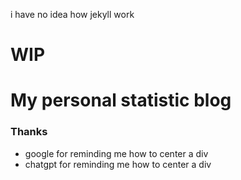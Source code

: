 i have no idea how jekyll work

# WIP

# My personal statistic blog

### Thanks
- google for reminding me how to center a div
- chatgpt for reminding me how to center a div
